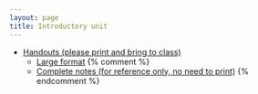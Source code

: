 ```yaml
---
layout: page
title: Introductory unit
---
```


* [Handouts (please print and bring to class)](/materials/intro.handouts.pdf)
  * [Large format](/materials/intro.large.pdf)
{% comment %} 
  * [Complete notes (for reference only, no need to print)](/materials/intro.complete.pdf)
{% endcomment %} 
